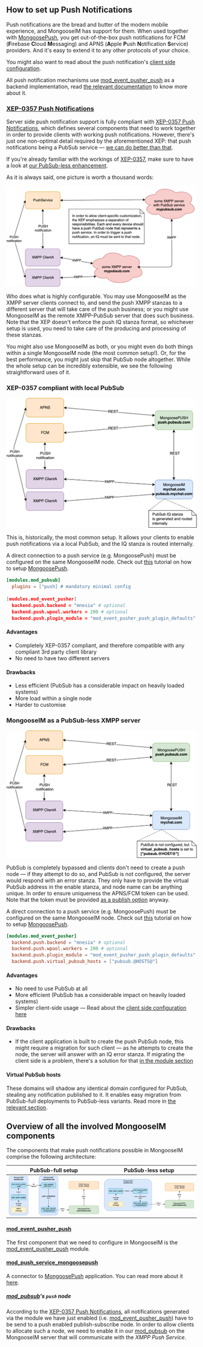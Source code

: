 ## How to set up Push Notifications

Push notifications are the bread and butter of the modern mobile experience, and MongooseIM has
support for them. When used together with [MongoosePush][], you get out-of-the-box push
notifications for FCM (**F**irebase **C**loud **M**essaging) and APNS (**A**pple **P**ush
**N**otification **S**ervice) providers. And it's easy to extend it to any other protocols of your
choice.

You might also want to read about the push notification's [client side configuration][client-side].

All push notification mechanisms use [mod_event_pusher_push][] as a backend implementation,
read [the relevant documentation][mod_event_pusher] to know more about it.

### [XEP-0357 Push Notifications][XEP-0357]

Server side push notification support is fully compliant with [XEP-0357 Push Notifications][XEP-0357],
which defines several components that need to work together in order to provide clients with working
push notifications. However, there's just one non-optimal detail required by the aforementioned XEP:
that push notifications being a PubSub service — [we can do better than that][pubsub-less].

If you're already familiar with the workings of [XEP-0357][], make sure to have a look at
[our PubSub-less enhancement][pubsub-less].

As it is always said, one picture is worth a thousand words:

 ![](PushNotifications-XEP-overview.png)

Who does what is highly configurable. You may use MongooseIM as the XMPP server clients connect to,
and send the push XMPP stanzas to a different server that will take care of the push business;
or you might use MongooseIM as the remote XMPP-PubSub server that does such business. Note that the
XEP doesn't enforce the push IQ stanza format, so whichever setup is used, you need to take care of
the producing and processing of these stanzas.

You might also use MongooseIM as both, or you might even do both things within a single MongooseIM
node (the most common setup!). Or, for the best performance, you might just skip that PubSub node
altogether. While the whole setup can be incredibly extensible, we see the following straightforward
uses of it.

### XEP-0357 compliant with local PubSub

 ![](PushNotifications-MIM_with_local_pubsub.png)

This is, historically, the most common setup.
It allows your clients to enable push notifications via a local PubSub,
and the IQ stanza is routed internally.

A direct connection to a push service (e.g. MongoosePush) must be configured on the same MongooseIM
node. Check out [this][WithMongoosePush] tutorial on how to setup [MongoosePush][].

```toml
[modules.mod_pubsub]
  plugins = ["push] # mandatory minimal config

[modules.mod_event_pusher]
  backend.push.backend = "mnesia" # optional
  backend.push.wpool.workers = 200 # optional
  backend.push.plugin_module = "mod_event_pusher_push_plugin_defaults" # optional
```

#### Advantages
* Completely XEP-0357 compliant, and therefore compatible with any compliant 3rd party client library
* No need to have two different servers

#### Drawbacks
* Less efficient (PubSub has a considerable impact on heavily loaded systems)
* More load within a single node
* Harder to customise

### MongooseIM as a PubSub-less XMPP server

 ![](PushNotifications-no_pubsub.png)

PubSub is completely bypassed and clients don't need to create a push node — if they attempt to
do so, and PubSub is not configured, the server would respond with an error stanza.
They only have to provide the virtual PubSub address in the enable stanza, and node name can be
anything unique. In order to ensure uniqueness the APNS/FCM token can be used. Note that the token
must be provided [as a publish option](https://xmpp.org/extensions/xep-0357.html#example-9) anyway.

A direct connection to a push service (e.g. MongoosePush) must be configured on the same MongooseIM
node. Check out [this][WithMongoosePush] tutorial on how to setup [MongoosePush][].

```toml
[modules.mod_event_pusher]
  backend.push.backend = "mnesia" # optional
  backend.push.wpool.workers = 200 # optional
  backend.push.plugin_module = "mod_event_pusher_push_plugin_defaults" # optional
  backend.push.virtual_pubsub_hosts = ["pubsub.@HOSTS@"]
```

#### Advantages
* No need to use PubSub at all
* More efficient (PubSub has a considerable impact on heavily loaded systems)
* Simpler client-side usage — Read about the [client side configuration here][client-side]

#### Drawbacks
* If the client application is built to create the push PubSub node, this might require a migration
  for such client — as he attempts to create the node, the server will answer with an IQ error
  stanza. If migrating the client side is a problem, there's a solution for that
  [in the module section][mod_event_pusher_push_plugin]

#### Virtual PubSub hosts

These domains will shadow any identical domain configured for PubSub, stealing any notification
published to it. It enables easy migration from PubSub-full deployments to PubSub-less variants.
Read more in [the relevant section][mod_event_pusher_push_virtual_hosts].


## Overview of all the involved MongooseIM components

The components that make push notifications possible in MongooseIM
comprise the following architecture:

PubSub-full setup | PubSub-less setup
:-:|:-:
![](component-architecture-with-PubSub.png) | ![](component-architecture-without-PubSub.png)


#### [mod_event_pusher_push][]

The first component that we need to configure in MongooseIM is the [mod_event_pusher_push][] module.

#### [mod_push_service_mongoosepush][]

A connector to [MongoosePush][] application. You can read more about it [here][WithMongoosePush].

##### [mod_pubsub][]'s `push` node

According to the [XEP-0357 Push Notifications](https://xmpp.org/extensions/xep-0357.html), all
notifications generated via the module we have just enabled (i.e. [mod_event_pusher_push][]) have to
be send to a push enabled publish-subscribe node. In order to allow clients to allocate such a
node, we need to enable it in our [mod_pubsub][] on the MongooseIM server that will communicate with
the _XMPP Push Service_.

[pubsub-less]: #mongooseim-as-a-pubsub-less-xmpp-server
[client-side]: ./Push-notifications-client-side.md
[mod_event_pusher]: ../../modules/mod_event_pusher.md
[mod_event_pusher_push]: ../../modules/mod_event_pusher_push.md
[mod_event_pusher_push_plugin]: ../../modules/mod_event_pusher_push.md#plugin-module
[mod_event_pusher_push_migration]: ../../modules/mod_event_pusher_push.md#migration-from-xep-0357-to-virtual-hosts
[mod_event_pusher_push_virtual_hosts]: ../../modules/mod_event_pusher_push.md#virtual-pubsub-hosts
[mod_pubsub]: ../../modules/mod_pubsub.md
[mod_push_service_mongoosepush]: ../../modules/mod_push_service_mongoosepush.md
[MongoosePush]: https://github.com/esl/MongoosePush
[WithMongoosePush]: ./MongoosePush-setup.md
[MongoosePushReadme]: https://github.com/esl/MongoosePush/blob/master/README.md
[XEP-0357]: https://xmpp.org/extensions/xep-0357.html
[federation]: ../../../advanced-configuration/listen/#server-to-server-s2s-listens2s

